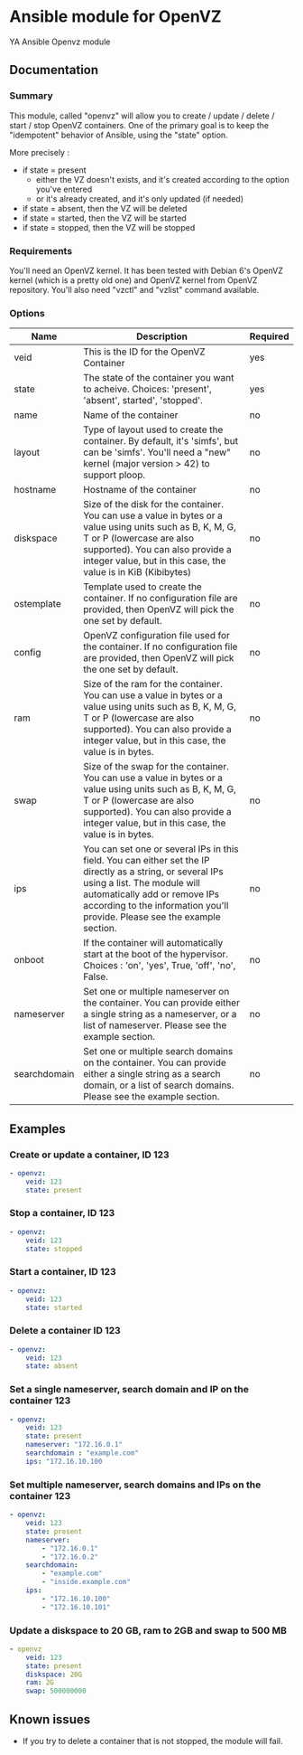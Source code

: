 # Ansible module for OpenVZ
YA Ansible Openvz module

## Documentation

### Summary
This module, called "openvz" will allow you to create / update / delete / start / stop OpenVZ containers. One of the primary goal is to keep the "idempotent" behavior of Ansible, using the "state" option.

More precisely :

* if state = present
    * either the VZ doesn't exists, and it's created according to the option you've entered
    * or it's already created, and it's only updated (if needed)
* if state = absent, then the VZ will be deleted
* if state = started, then the VZ will be started
* if state = stopped, then the VZ will be stopped

### Requirements

You'll need an OpenVZ kernel. It has been tested with Debian 6's OpenVZ kernel (which is a pretty old one) and OpenVZ kernel from OpenVZ repository.
You'll also need "vzctl" and "vzlist" command available.

### Options

| Name | Description | Required |
|------|-------------|----------|
| veid | This is the ID for the OpenVZ Container | yes |
| state | The state of the container you want to acheive. Choices: 'present', 'absent', started', 'stopped'. | yes |
| name | Name of the container | no |
| layout | Type of layout used to create the container. By default, it's 'simfs', but can be 'simfs'. You'll need a "new" kernel (major version > 42) to support ploop. | no | 
| hostname | Hostname of the container | no |
| diskspace | Size of the disk for the container. You can use a value in bytes or a value using units such as B, K, M, G, T or P (lowercase are also supported). You can also provide a integer value, but in this case, the value is in KiB (Kibibytes) | no |
| ostemplate | Template used to create the container. If no configuration file are provided, then OpenVZ will pick the one set by default. | no |
| config | OpenVZ configuration file used for the container. If no configuration file are provided, then OpenVZ will pick the one set by default. | no |
| ram | Size of the ram for the container. You can use a value in bytes or a value using units such as B, K, M, G, T or P (lowercase are also supported). You can also provide a integer value, but in this case, the value is in bytes. | no |
| swap | Size of the swap for the container. You can use a value in bytes or a value using units such as B, K, M, G, T or P (lowercase are also supported). You can also provide a integer value, but in this case, the value is in bytes. | no |
| ips | You can set one or several IPs in this field. You can either set the IP directly as a string, or several IPs using a list. The module will automatically add or remove IPs according to the information you'll provide. Please see the example section. | no |
| onboot | If the container will automatically start at the boot of the hypervisor. Choices : 'on', 'yes', True, 'off', 'no', False. | no |
| nameserver | Set one or multiple nameserver on the container. You can provide either a single string as a nameserver, or a list of nameserver. Please see the example section. | no |
| searchdomain | Set one or multiple search domains on the container. You can provide either a single string as a search domain, or a list of search domains. Please see the example section. | no |

## Examples

### Create or update a container, ID 123
```YAML
- openvz:
    veid: 123
    state: present
```

### Stop a container, ID 123
```YAML
- openvz:
    veid: 123
    state: stopped
```

### Start a container, ID 123
```YAML
- openvz:
    veid: 123
    state: started
```

### Delete a container ID 123
```YAML
- openvz:
    veid: 123
    state: absent
```

### Set a single nameserver, search domain and IP on the container 123
```YAML
- openvz:
    veid: 123
    state: present
    nameserver: "172.16.0.1"
    searchdomain : "example.com"
    ips: "172.16.10.100
```

### Set multiple nameserver, search domains and IPs on the container 123
```YAML
- openvz:
    veid: 123
    state: present
    nameserver:
        - "172.16.0.1"
        - "172.16.0.2"
    searchdomain:
        - "example.com"
        - "inside.example.com"
    ips:
        - "172.16.10.100"
        - "172.16.10.101"
```

### Update a diskspace to 20 GB, ram to 2GB and swap to 500 MB
```YAML
- openvz
    veid: 123
    state: present
    diskspace: 20G
    ram: 2G
    swap: 500000000
```

## Known issues

* If you try to delete a container that is not stopped, the module will fail.
